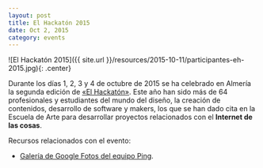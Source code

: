 ```yaml
---
layout: post
title: El Hackatón 2015
date: Oct 2, 2015
category: events
---
```


![El Hackatón 2015]({{ site.url }}/resources/2015-10-11/participantes-eh-2015.jpg){: .center}

Durante los días 1, 2, 3 y 4 de octubre de 2015 se ha celebrado en Almería la segunda edición de [«El Hackatón»][1]. Este año han sido más de 64 profesionales y estudiantes del mundo del diseño, la creación de contenidos, desarrollo de software y makers, los que se han dado cita en la Escuela de Arte para desarrollar proyectos relacionados con el **Internet de las cosas**.

Recursos relacionados con el evento:

* [Galería de Google Fotos del equipo Ping][2].

[1]: http://elhackaton.com
[2]: https://photos.google.com/album/AF1QipMw3fa6QD-mFdROqLUzQxaLzh1zjXIAlpRjkkLz?hl=es